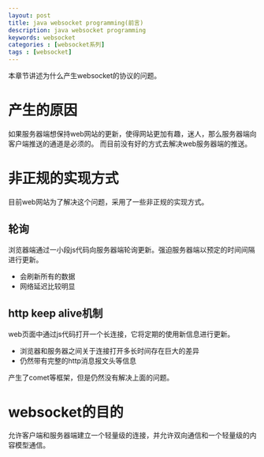 ```yaml
---
layout: post
title: java websocket programming(前言)
description: java websocket programming
keywords: websocket
categories : [websocket系列]
tags : [websocket]
---
```


本章节讲述为什么产生websocket的协议的问题。

# 产生的原因

如果服务器端想保持web网站的更新，使得网站更加有趣，迷人，那么服务器端向客户端推送的通道是必须的。
而目前没有好的方式去解决web服务器端的推送。

# 非正规的实现方式

目前web网站为了解决这个问题，采用了一些非正规的实现方式。

## 轮询
浏览器端通过一小段js代码向服务器端轮询更新。强迫服务器端以预定的时间间隔进行更新。

- 会刷新所有的数据
- 网络延迟比较明显

## http keep alive机制

web页面中通过js代码打开一个长连接，它将定期的使用新信息进行更新。

- 浏览器和服务器之间关于连接打开多长时间存在巨大的差异
- 仍然带有完整的http消息报文头等信息


产生了comet等框架，但是仍然没有解决上面的问题。 

# websocket的目的
允许客户端和服务器端建立一个轻量级的连接，并允许双向通信和一个轻量级的内容模型通信。

 
